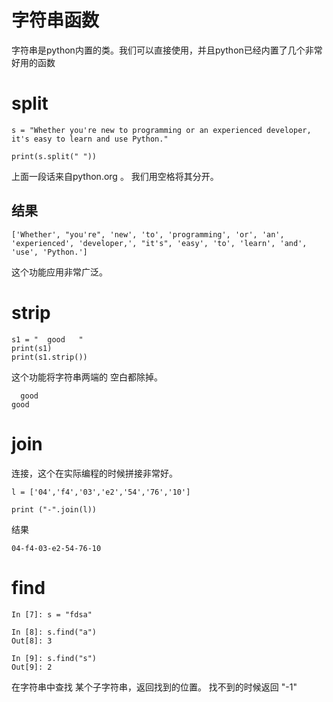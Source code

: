 #  字符串函数

字符串是python内置的类。我们可以直接使用，并且python已经内置了几个非常好用的函数

# split

```
s = "Whether you're new to programming or an experienced developer, it's easy to learn and use Python."

print(s.split(" "))

```

上面一段话来自python.org 。 我们用空格将其分开。

结果
----

```
['Whether', "you're", 'new', 'to', 'programming', 'or', 'an', 'experienced', 'developer,', "it's", 'easy', 'to', 'learn', 'and', 'use', 'Python.']
```

这个功能应用非常广泛。


# strip

```
s1 = "  good   "
print(s1)
print(s1.strip())
```
这个功能将字符串两端的 空白都除掉。


```
  good   
good
```

# join

连接，这个在实际编程的时候拼接非常好。

```
l = ['04','f4','03','e2','54','76','10']

print ("-".join(l))
```

结果

```
04-f4-03-e2-54-76-10
```


# find

```
In [7]: s = "fdsa"

In [8]: s.find("a")
Out[8]: 3

In [9]: s.find("s")
Out[9]: 2

```
在字符串中查找 某个子字符串，返回找到的位置。
找不到的时候返回 "-1"
